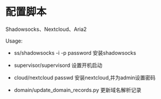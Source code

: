 # 配置脚本
Shadowsocks、Nextcloud、Aria2

Usage:

* ss/shadowsocks -i -p password 安装shadowsocks

* supervisor/supervisord 设置开机启动

* cloud/nextcloud passwd 安装nextcloud,并为admin设置密码

* domain/update_domain_records.py 更新域名解析记录
